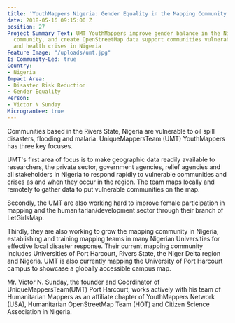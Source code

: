 ```yaml
---
title: 'YouthMappers Nigeria: Gender Equality in the Mapping Community'
date: 2018-05-16 09:15:00 Z
position: 27
Project Summary Text: UMT YouthMappers improve gender balance in the Nigerian mapping
  community, and create OpenStreetMap data support communities vulnerable to disasters
  and health crises in Nigeria
Feature Image: "/uploads/umt.jpg"
Is Community-Led: true
Country:
- Nigeria
Impact Area:
- Disaster Risk Reduction
- Gender Equality
Person:
- Victor N Sunday
Micrograntee: true
---
```


Communities based in the Rivers State, Nigeria are vulnerable to oil spill disasters, flooding and malaria. UniqueMappersTeam (UMT) YouthMappers has three key focuses.

UMT's first area of focus is to make geographic data readily available to researchers, the private sector, government agencies, relief agencies and all stakeholders in Nigeria to respond rapidly to vulnerable communities and crises as and when they occur in the region. The team maps locally and remotely to gather data to put vulnerable communities on the map.

Secondly, the UMT are also working hard to improve female participation in mapping and the humanitarian/development sector through their branch of LetGirlsMap.

Thirdly, they are also working to grow the mapping community in Nigeria, establishing and training mapping teams in many Nigerian Universities for effective local disaster response. Their current mapping community includes Universities of Port Harcourt, Rivers State, the Niger Delta region and Nigeria. UMT is also currently mapping the University of Port Harcourt campus to showcase a globally accessible campus map.

Mr. Victor N. Sunday, the founder and Coordinator of UniqueMappersTeam(UMT) Port Harcourt, works actively with his team of Humanitarian Mappers as an affiliate chapter of YouthMappers Network (USA), Humanitarian OpenStreetMap Team (HOT) and Citizen Science Association in Nigeria.